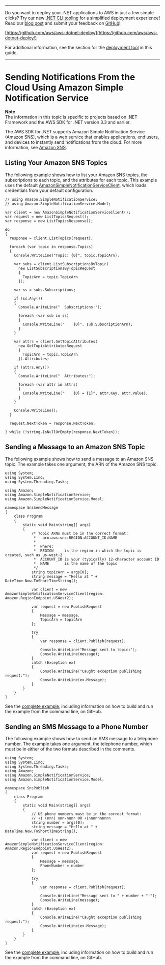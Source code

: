 --------

Do you want to deploy your \.NET applications to AWS in just a few simple clicks? Try our new [\.NET CLI tooling](https://www.nuget.org/packages/AWS.Deploy.CLI/) for a simplified deployment experience\! Read our [blog post](https://aws.amazon.com/blogs/developer/reimagining-the-aws-net-deployment-experience/) and submit your feedback on [GitHub](https://github.com/aws/aws-dotnet-deploy)\!

 [https://github.com/aws/aws-dotnet-deploy/](https://github.com/aws/aws-dotnet-deploy/)

For additional information, see the section for the [deployment tool](https://docs.aws.amazon.com/sdk-for-net/v3/developer-guide/deployment-tool.html) in this guide\.

--------

# Sending Notifications From the Cloud Using Amazon Simple Notification Service<a name="sns-apis-intro"></a>

**Note**  
The information in this topic is specific to projects based on \.NET Framework and the AWS SDK for \.NET version 3\.3 and earlier\.

The AWS SDK for \.NET supports Amazon Simple Notification Service \(Amazon SNS\), which is a web service that enables applications, end users, and devices to instantly send notifications from the cloud\. For more information, see [Amazon SNS](https://aws.amazon.com/sns/)\.

## Listing Your Amazon SNS Topics<a name="sns-list-example"></a>

The following example shows how to list your Amazon SNS topics, the subscriptions to each topic, and the attributes for each topic\. This example uses the default [AmazonSimpleNotificationServiceClient](https://docs.aws.amazon.com/sdkfornet/v3/apidocs/items/SNS/MSNSctor.html), which loads credentials from your default configuration\.

```
// using Amazon.SimpleNotificationService;
// using Amazon.SimpleNotificationService.Model;

var client = new AmazonSimpleNotificationServiceClient();
var request = new ListTopicsRequest();
var response = new ListTopicsResponse();

do
{
  response = client.ListTopics(request);

  foreach (var topic in response.Topics)
  {
    Console.WriteLine("Topic: {0}", topic.TopicArn);

    var subs = client.ListSubscriptionsByTopic(
      new ListSubscriptionsByTopicRequest
      {
        TopicArn = topic.TopicArn
      });

    var ss = subs.Subscriptions;

    if (ss.Any())
    {
      Console.WriteLine("  Subscriptions:");

      foreach (var sub in ss)
      {
        Console.WriteLine("    {0}", sub.SubscriptionArn);
      }
    }

    var attrs = client.GetTopicAttributes(
      new GetTopicAttributesRequest
      {
        TopicArn = topic.TopicArn
      }).Attributes;

    if (attrs.Any())
    {
      Console.WriteLine("  Attributes:");

      foreach (var attr in attrs)
      {
        Console.WriteLine("    {0} = {1}", attr.Key, attr.Value);
      }
    }

    Console.WriteLine();
  }

  request.NextToken = response.NextToken;

} while (!string.IsNullOrEmpty(response.NextToken));
```

## Sending a Message to an Amazon SNS Topic<a name="sns-send-message-example"></a>

The following example shows how to send a message to an Amazon SNS topic\. The example takes one argument, the ARN of the Amazon SNS topic\.

```
using System;
using System.Linq;
using System.Threading.Tasks;

using Amazon;
using Amazon.SimpleNotificationService;
using Amazon.SimpleNotificationService.Model;

namespace SnsSendMessage
{
    class Program
    {
        static void Main(string[] args)
        {
            /* Topic ARNs must be in the correct format:
             *   arn:aws:sns:REGION:ACCOUNT_ID:NAME
             *
             *  where:
             *  REGION     is the region in which the topic is created, such as us-west-2
             *  ACCOUNT_ID is your (typically) 12-character account ID
             *  NAME       is the name of the topic
             */
            string topicArn = args[0];
            string message = "Hello at " + DateTime.Now.ToShortTimeString();

            var client = new AmazonSimpleNotificationServiceClient(region: Amazon.RegionEndpoint.USWest2);

            var request = new PublishRequest
            {
                Message = message,
                TopicArn = topicArn
            };

            try
            {
                var response = client.Publish(request);

                Console.WriteLine("Message sent to topic:");
                Console.WriteLine(message);
            }
            catch (Exception ex)
            {
                Console.WriteLine("Caught exception publishing request:");
                Console.WriteLine(ex.Message);
            }
        }
    }
}
```

See the [complete example](https://github.com/awsdocs/aws-doc-sdk-examples/tree/main/.dotnet/example_code_legacy/SNS/SnsSendMessage.cs), including information on how to build and run the example from the command line, on GitHub\.

## Sending an SMS Message to a Phone Number<a name="sns-send-sms-example"></a>

The following example shows how to send an SMS message to a telephone number\. The example takes one argument, the telephone number, which must be in either of the two formats described in the comments\.

```
using System;
using System.Linq;
using System.Threading.Tasks;
using Amazon;
using Amazon.SimpleNotificationService;
using Amazon.SimpleNotificationService.Model;

namespace SnsPublish
{
    class Program
    {
        static void Main(string[] args)
        {
            // US phone numbers must be in the correct format:
            // +1 (nnn) nnn-nnnn OR +1nnnnnnnnnn
            string number = args[0];
            string message = "Hello at " + DateTime.Now.ToShortTimeString();

            var client = new AmazonSimpleNotificationServiceClient(region: Amazon.RegionEndpoint.USWest2);
            var request = new PublishRequest
            {
                Message = message,
                PhoneNumber = number
            };

            try
            {
                var response = client.Publish(request);

                Console.WriteLine("Message sent to " + number + ":");
                Console.WriteLine(message);
            }
            catch (Exception ex)
            {
                Console.WriteLine("Caught exception publishing request:");
                Console.WriteLine(ex.Message);
            }
        }
    }
}
```

See the [complete example](https://github.com/awsdocs/aws-doc-sdk-examples/tree/main/.dotnet/example_code_legacy/SNS/SnsPublish.cs), including information on how to build and run the example from the command line, on GitHub\.